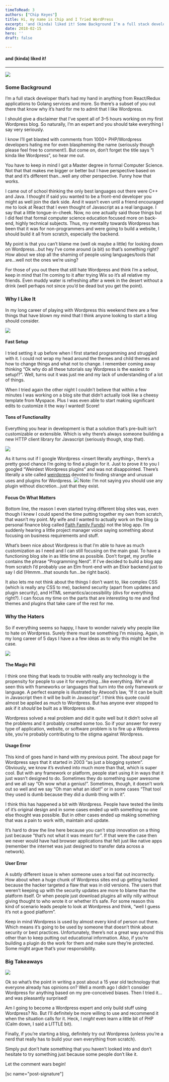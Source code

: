 ```yaml
---
timeToRead: 3
authors: ["Chip Keyes"]
title: Hi, my name is Chip and I Tried WordPress
excerpt: 'and (kinda) liked it! Some Background I’m a full stack developer that’s had my hand in anything from React/Redux applications to Golang services and more. So there’s a subset...'
date: 2018-02-15
hero: ''
draft: false

---
```

#### and (kinda) liked it!

***

![](http://dev.chipkeyes.me/wp-content/uploads/2019/06/shame.gif)

### Some Background

I’m a full stack developer that’s had my hand in anything from React/Redux applications to Golang services and more. So there’s a subset of you out there that know why it’s hard for me to admit that I like Wordpress.

I should give a disclaimer that I’ve spent all of 3–5 hours working on my first Wordpress blog. So naturally, I’m an expert and you should take everything I say very seriously.

I know I’ll get blasted with comments from 1000+ PHP/Wordpress developers hating me for even blaspheming the name (seriously though please feel free to comment!). But come on, don’t forget the title says “I kinda like Wordpress”, so hear me out.

You have to keep in mind I got a Master degree in formal Computer Science. Not that that makes me bigger or better but I have perspective based on that and it’s different than…well any other perspective. Funny how that works.

I came out of school thinking the only best languages out there were C++ and Java. I thought if said you wanted to be a front-end developer you might as well join the dark side. And it wasn’t even until a friend encouraged me to look at React that I even thought of Javascript as a real language. I say that a little tongue-in-cheek. Now, no one actually said those things but I did feel that formal computer science education focused more on back-end, highly technical subjects. Thus, my mentality towards Wordpress has been that it was for non-programmers and were going to build a website, I should build it all from scratch, especially the backend.

My point is that you can’t blame me (well ok maybe a little) for looking down on Wordpress…but hey I’ve come around (a bit) so that’s something right? How about we stop all the shaming of people using languages/tools that are…well not the ones we’re using?

For those of you out there that still hate Wordpress and think I’m a sellout, keep in mind that I’m coming to it after trying Wix so it’s all relative my friends. Even muddy water is refreshing after a week in the desert without a drink (well perhaps not since you’d be dead but you get the point).

### Why I Like It

In my long career of playing with Wordpress this weekend there are a few things that have blown my mind that I think anyone looking to start a blog should consider.

![](http://dev.chipkeyes.me/wp-content/uploads/2019/06/mindblown.gif)

#### Fast Setup

I tried setting it up before when I first started programming and struggled with it. I could not wrap my head around the themes and child themes and how to change things and what not to change. I remember coming away thinking “Ok why do all these tutorials say Wordpress is the easiest to setup!?”. Well, turns out it was just me and my lack of understanding of a lot of things.

When I tried again the other night I couldn’t believe that within a few minutes I was working on a blog site that didn’t actually look like a cheesy template from Myspace. Plus I was even able to start making significant edits to customize it the way I wanted! Score!

#### Tons of Functionality

Everything you hear in development is that a solution that’s pre-built isn’t customizable or extensible. Which is why there’s always someone building a new HTTP client library for Javascript (seriously though, stop that).

![](http://dev.chipkeyes.me/wp-content/uploads/2019/06/stop.gif)

As it turns out if I google Wordpress \<insert literally anything\>, there’s a pretty good chance I’m going to find a plugin for it. Just to prove it to you I googled “Weirdest Wordpress plugins” and was not disappointed. There’s literally a site called [weirdpress](https://weirdpress.org/) devoted to finding strange and unusual uses and plugins for Wordpress.
![](http://dev.chipkeyes.me/wp-content/uploads/2019/06/literally.gif)
Note: I’m not saying you should use any plugin without discretion…just that they exist.

#### Focus On What Matters

Bottom line, the reason I even started trying different blog sites was, even though I knew I could spend the time putting together my own from scratch, that wasn’t my point. My wife and I wanted to actually work on the blog (a personal finance blog called [Faith Family Funds](https://www.faithfamilyfunds.com)) not the blog app. I’m suddenly hearing a little project manager voice saying something about focusing on business requirements and stuff.

What’s been nice about Wordpress is that I’m able to have as much customization as I need and I can still focusing on the main goal. To have a functioning blog site in as little time as possible. Don’t forget, my profile contains the phrase “Programming Nerd”. If I’ve decided to build a blog app from scratch I’d probably use an Elm front-end with an Elixir backend just to say I did (Hmmm…that sounds fun…be right back).

It also lets me not think about the things I don’t want to, like complex CSS (which is really any CSS to me), backend security (apart from updates and plugin security), and HTML semantics/accessibility (divs for everything right?). I can focus my time on the parts that are interesting to me and find themes and plugins that take care of the rest for me.

### Why the Haters

So if everything seems so happy, I have to wonder naively why people like to hate on Wordpress. Surely there must be something I’m missing. Again, in my long career of 5 days I have a a few ideas as to why this might be the case.

![](http://dev.chipkeyes.me/wp-content/uploads/2019/06/haters.gif)

#### The Magic Pill

I think one thing that leads to trouble with really any technology is the propensity for people to use it for everything…like everything. We’ve all seen this with frameworks or languages that turn into the only framework or language. A perfect example is illustrated by Atwood’s law, “If it can be built in Javascript then it will be built in Javascript”. I think this quote could almost be applied as much to Wordpress. But has anyone ever stopped to ask if it _should_ be built as a Wordpress site.

Wordpress solved a real problem and did it quite well but it didn’t solve all the problems and it probably created some too. So if your answer for every type of application, website, or software problem is to fire up a Wordpress site, you’re probably contributing to the stigma against Wordpress.

#### Usage Error

This kind of goes hand in hand with my previous point. The about page for Wordpress says that it started in 2003 “as just a blogging system”. Obviously, we know it’s evolved into much more than that, which is super cool. But with any framework or platform, people start using it in ways that it just wasn’t designed to do. Sometimes they do something super awesome and we all say “Oh wow what a genius!”. Sometimes, though, it doesn’t work out so well and we say “Oh man what an idiot!” or in some cases “That tool they used is dumb because they did a dumb thing with it”.

I think this has happened a bit with Wordpress. People have tested the limits of it’s original design and in some cases ended up with something no one else thought was possible. But in other cases ended up making something that was a pain to work with, maintain and update.

It’s hard to draw the line here because you can’t stop innovation on a thing just because “that’s not what it was meant for”. If that were the case then we never would have had browser applications that felt just like native apps (remember the internet was just designed to transfer data across a network).

#### User Error

A subtly different issue is when someone uses a tool flat out incorrectly. How about when a huge chunk of Wordpress sites end up getting hacked because the hacker targeted a flaw that was in old versions. The users that weren’t keeping up with the security updates are more to blame than the platform itself. Or when people just download plugins all willy nilly without giving thought to who wrote it or whether it’s safe. For some reason this kind of scenario leads people to look at Wordpress and think, “well I guess it’s not a good platform”.

Keep in mind Wordpress is used by almost every kind of person out there. Which means it’s going to be used by someone that doesn’t think about security or best practices. Unfortunately, there’s not a great way around this other than to keep putting out educational information. Also, if you’re building a plugin do the work for them and make sure they’re protected. Some might argue that’s your responsibility.

### Big Takeaways

![](http://dev.chipkeyes.me/wp-content/uploads/2019/06/whats-your-point.gif)

Ok so what’s the point in writing a post about a 15 year old technology that everyone already has opinions on? Well a month ago I didn’t consider Wordpress for anything based on my pre-conceived biases. Then I tried it…and was pleasantly surprised!

Am I going to become a Wordpress expert and only build stuff using Wordpress? No. But I’ll definitely be more willing to use and recommend it when the situation calls for it. Heck, I _might_ even learn a little bit of PHP (Calm down, I said a LITTLE bit).

Finally, if you’re starting a blog, definitely try out Wordpress (unless you’re a nerd that really has to build your own everything from scratch).

Simply put don’t hate something that you haven’t looked into and don’t hesitate to try something just because some people don’t like it.

Let the comment wars begin!

[sc name="post-signature"]